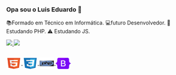 ### Opa sou o Luis Eduardo 👋


📚Formado em Técnico em Informática.
💻futuro Desenvolvedor.
🐘 Estudando PHP.
 ⚠ Estudando JS.

 <div>
  <a href="https://github.com/PatinesLuis">
  <img height="150em" src="https://github-readme-stats.vercel.app/api?username=patinesluis&show_icons=true&theme=merko&include_all_commits=true&count_private=true"/>
  <img height="160em" src="https://github-readme-stats.vercel.app/api/top-langs/?username=patinesluis&layout=compact&langs_count=7&theme=synthwave"/>
</div>
  
  ##
  
  <img align="center" alt="Rafa-HTML" height="30" width="40" src="https://raw.githubusercontent.com/devicons/devicon/master/icons/html5/html5-original.svg">
  <img align="center" alt="Rafa-HTML" height="30" width="40" src="https://raw.githubusercontent.com/devicons/devicon/master/icons/css3/css3-original.svg">
  <img align="center" alt="Rafa-HTML" height="30" width="40" src="https://raw.githubusercontent.com/devicons/devicon/master/icons/php/php-original.svg">
  <img align="center" alt="Rafa-HTML" height="30" width="40" src="https://raw.githubusercontent.com/devicons/devicon/master/icons/bootstrap/bootstrap-original.svg">
  

